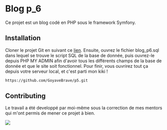 # Blog p_6

Ce projet est un blog codé en PHP sous le framework Symfony.

## Installation

Cloner le projet Git en suivant ce [lien](https://github.com/GoyaveBrave/Snowboard_blog.git). 
Ensuite, ouvrez le fichier blog_p6.sql dans lequel se trouve le script SQL de la base de donnée, puis ouvrez-le depuis PHP MY ADMIN
afin d'avoir tous les différents champs de la base de donnée et que le site soit fonctionnel.
Pour finir, vous ouvrirez tout ça depuis votre serveur local, et c'est parti mon kiki !

```bash
https://github.com/GoyaveBrave/p5.git
```

## Contributing
Le travail a été developpé par moi-même sous la correction de mes mentors qui m'ont permis de mener ce projet à bien.

<a href="https://codeclimate.com/github/GoyaveBrave/Snowboard_blog/maintainability"><img src="https://api.codeclimate.com/v1/badges/d0e985dcf1e59a513612/maintainability" /></a>

